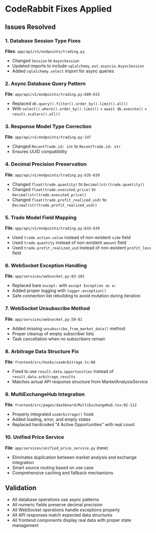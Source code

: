 # CodeRabbit Fixes Applied

## Issues Resolved

### 1. Database Session Type Fixes
**Files**: `app/api/v1/endpoints/trading.py`
- Changed `Session` to `AsyncSession` 
- Updated imports to include `sqlalchemy.ext.asyncio.AsyncSession`
- Added `sqlalchemy.select` import for async queries

### 2. Async Database Query Pattern
**File**: `app/api/v1/endpoints/trading.py:609-615`
- Replaced `db.query().filter().order_by().limit().all()` 
- With `select().where().order_by().limit()` + `await db.execute()` + `result.scalars().all()`

### 3. Response Model Type Correction
**File**: `app/api/v1/endpoints/trading.py:147`
- Changed `RecentTrade.id: int` to `RecentTrade.id: str`
- Ensures UUID compatibility

### 4. Decimal Precision Preservation
**File**: `app/api/v1/endpoints/trading.py:635-639`
- Changed `float(trade.quantity)` to `Decimal(str(trade.quantity))`
- Changed `float(trade.executed_price)` to `Decimal(str(trade.executed_price))`
- Changed `float(trade.profit_realized_usd)` to `Decimal(str(trade.profit_realized_usd))`

### 5. Trade Model Field Mapping
**File**: `app/api/v1/endpoints/trading.py:633-639`
- Used `trade.action.value` instead of non-existent `side` field
- Used `trade.quantity` instead of non-existent `amount` field  
- Used `trade.profit_realized_usd` instead of non-existent `profit_loss` field

### 6. WebSocket Exception Handling
**File**: `app/services/websocket.py:83-102`
- Replaced bare `except:` with `except Exception as e:`
- Added proper logging with `logger.exception()`
- Safe connection list rebuilding to avoid mutation during iteration

### 7. WebSocket Unsubscribe Method
**File**: `app/services/websocket.py:59-81`
- Added missing `unsubscribe_from_market_data()` method
- Proper cleanup of empty subscriber lists
- Task cancellation when no subscribers remain

### 8. Arbitrage Data Structure Fix
**File**: `frontend/src/hooks/useArbitrage.ts:68`
- Fixed to use `result.data.opportunities` instead of `result.data.arbitrage_results`
- Matches actual API response structure from MarketAnalysisService

### 9. MultiExchangeHub Integration
**File**: `frontend/src/pages/dashboard/MultiExchangeHub.tsx:92-112`
- Properly integrated `useArbitrage()` hook
- Added loading, error, and empty states
- Replaced hardcoded "4 Active Opportunities" with real count

### 10. Unified Price Service
**File**: `app/services/unified_price_service.py` (new)
- Eliminates duplication between market analysis and exchange integration
- Smart source routing based on use case
- Comprehensive caching and fallback mechanisms

## Validation
- All database operations use async patterns
- All numeric fields preserve decimal precision  
- All WebSocket operations handle exceptions properly
- All API responses match expected data structures
- All frontend components display real data with proper state management